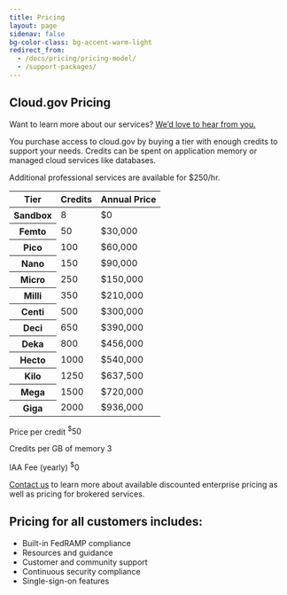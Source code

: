 ```yaml
---
title: Pricing
layout: page
sidenav: false
bg-color-class: bg-accent-warm-light
redirect_from:
  - /docs/pricing/pricing-model/
  - /support-packages/
---
```


<div class="usa-content">
  <section class="usa-section">
    <div class="grid-row grid-gap">
      <div class="tablet:grid-col-9">
        <h1 class="margin-top-1 font-sans-3xl">
          Cloud.gov Pricing
        </h1>
        <p class="usa-intro">
          Want to learn more about our services? <a href="https://airtable.com/appbHJFEYs3H7fmA8/shrNrGC5KQnLgJqWc">We’d love to hear from you.</a>
        </p>
        <p class="font-sans-md line-height-sans-6">
          You purchase access to cloud.gov by buying a tier with enough credits to support your needs. Credits can be spent on application memory or managed cloud services like databases. 
        </p>
        <p class="text-italic">
          Additional professional services are available for $250/hr.
        </p>
    </div>
  </div>
  </section>
  <section class="usa-section">
    <div class="grid-row products-pricing">
      <table class="usa-table usa-table--borderless width-full maxw-tablet">
        <thead>
          <tr>
            <th scope="col">Tier</th>
            <th scope="col" class="text-right">Credits</th>
            <th scope="col" class="text-right">Annual Price</th>
          </tr>
        </thead>
        <tbody>
          <tr>
            <th scope="row">Sandbox</th>
            <td class="font-mono-md text-tabular text-right">8</td>
            <td class="font-mono-md text-tabular text-right">$0</td>
          </tr>
          <tr>
            <th scope="row">Femto</th>
            <td class="font-mono-md text-tabular text-right">50</td>
            <td class="font-mono-md text-tabular text-right">$30,000</td>
          </tr>
          <tr>
            <th scope="row">Pico</th>
            <td class="font-mono-md text-tabular text-right">100</td>
            <td class="font-mono-md text-tabular text-right">$60,000</td>
          </tr>
          <tr>
            <th scope="row">Nano</th>
            <td class="font-mono-md text-tabular text-right">150</td>
            <td class="font-mono-md text-tabular text-right">$90,000</td>
          </tr>
          <tr>
            <th scope="row">Micro</th>
            <td class="font-mono-md text-tabular text-right">250</td>
            <td class="font-mono-md text-tabular text-right">$150,000</td>
          </tr>
          <tr>
            <th scope="row">Milli</th>
            <td class="font-mono-md text-tabular text-right">350</td>
            <td class="font-mono-md text-tabular text-right">$210,000</td>
          </tr>
          <tr>
            <th scope="row">Centi</th>
            <td class="font-mono-md text-tabular text-right">500</td>
            <td class="font-mono-md text-tabular text-right">$300,000</td>
          </tr>
          <tr>
            <th scope="row">Deci</th>
            <td class="font-mono-md text-tabular text-right">650</td>
            <td class="font-mono-md text-tabular text-right">$390,000</td>
          </tr>
          <tr>
            <th scope="row">Deka</th>
            <td class="font-mono-md text-tabular text-right">800</td>
            <td class="font-mono-md text-tabular text-right">$456,000</td>
          </tr>
          <tr>
            <th scope="row">Hecto</th>
            <td class="font-mono-md text-tabular text-right">1000</td>
            <td class="font-mono-md text-tabular text-right">$540,000</td>
          </tr>
          <tr>
            <th scope="row">Kilo</th>
            <td class="font-mono-md text-tabular text-right">1250</td>
            <td class="font-mono-md text-tabular text-right">$637,500</td>
          </tr>
          <tr>
            <th scope="row">Mega</th>
            <td class="font-mono-md text-tabular text-right">1500</td>
            <td class="font-mono-md text-tabular text-right">$720,000</td>
          </tr>
          <tr>
            <th scope="row">Giga</th>
            <td class="font-mono-md text-tabular text-right">2000</td>
            <td class="font-mono-md text-tabular text-right">$936,000</td>
          </tr>
        </tbody>
      </table>
    </div>
  </section>
  <section class="usa-section">
    <div class="grid-row grid-gap">
      <div class="tablet:grid-col-6 pricing-calculations usa-prose">
        <p class="pricing-line-item">
          Price per credit <span><sup>$</sup>50</span>
        </p>
        <p class="pricing-line-item">
          Credits per GB of memory <span>3</span>
        </p>
        <p class="pricing-line-item">
          IAA Fee (yearly) <span><sup>$</sup>0</span>
        </p>
      </div>
    </div>
  </section>
  <section class="usa-section">
    <div class="grid-row grid-gap">
      <div class="tablet:grid-col-7 usa-prose">
        <p>
          <a href="https://airtable.com/appbHJFEYs3H7fmA8/shrNrGC5KQnLgJqWc">Contact us</a> to learn more about available discounted enterprise pricing as well as pricing for brokered services.
        </p>
      </div>
    </div>
  </section>
  <section class="usa-section">
    <div class="grid-row grid-gap">
      <div class="tablet:grid-col-7 usa-prose">
        <h2>Pricing for all customers includes:</h2>
      </div>
    </div>
    <div class="grid-row grid-gap">
      <div class="tablet:grid-col-6 usa-prose">
        <ul class="column-single">
          <li>
            Built-in FedRAMP compliance
          </li>
          <li>
            Resources and guidance
          </li>
          <li>
            Customer and community support
          </li>
          <li>
            Continuous security compliance
          </li>
          <li>
            Single-sign-on features
          </li>
        </ul>
      </div>
    </div>
  </section>
</div>
